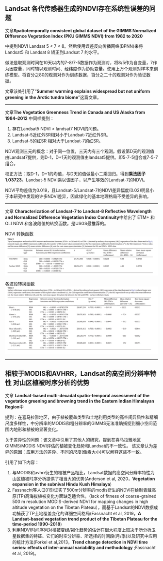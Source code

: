 ## Landsat 各代传感器生成的NDVI存在系统性误差的问题
文章**Spatiotemporally consistent global dataset of the GIMMS Normalized 
Difference Vegetation Index (PKU GIMMS NDVI) from 1982 to 2020**

中提到NDVI Landsat 5 < 7 < 8。然后使用误差反向传播网络(BPNN)来将Landsat5 和 Landsat 8 矫正到Landsat 7 的水平。

做法是取观测时间在10天以内的7-8/7-5数据作为观测对，将8/5作为自变量，7作为因变量，同时辅以观测时间、经纬度作为协助变量。使用上万个观测对样本来训练模型。将百分之80的观测对作为训练数据，百分之二十的观测对作为验证数据。

文章该处引用了“**Summer warming explains widespread but not
uniform greening in the Arctic tundra biome**”这篇文章。

***

文章**The Vegetation Greenness Trend in Canada and US Alaska from 1984–2012**
中同样提到：
1. 存在Landsat5 NDVI < landsat7 NDVI的问题。
2. Landsat-5近红外SR相对小于Landsat-7近红外SR。
3. Landsat-5的红SR 相对大于Landsat-7的红SR。
   
NDVI观测三元的概念：对于同一位置，三天内有三个观测。假设第D天的观测值由Landsat7提供，则D-1，D+1天的观测值由landsat5提供。即5-7-5组合或7-5-7组合。

校正方法：取D-1，D+1的均值，与D天的值做最小二乘回归。得到**乘法因子1.03723**。Landsat-5 NDVI乘以该因子，以产生等效的Landsat-7的NDVI。

NDVI平均差值为0.019，且Landsat-5/Landsat-7的NDVI差异幅度(0.02)明显小于本研究中发现的许多NDVI差异，因此绿化的基本地理格局不受差异的影响。

***
文章 **Characterization of Landsat-7 to Landsat-8
Reflective Wavelength and Normalized Difference
Vegetation Index Continuity**中给出了 ETM+ 和 OLI NDVI 和各波段值的转换函数，是USGS最推荐的。

NDVI 转换函数
![](./asset/%E8%BD%AC%E6%8D%A2%E5%85%B3%E7%B3%BBNDVI.png)

各波段转换函数
![](./asset/%E5%90%84%E6%B3%A2%E6%AE%B5%E8%BD%AC%E6%8D%A2%E5%85%B3%E7%B3%BB.png)
***
## 相较于MODIS和AVHRR，Landsat的高空间分辨率特性 对山区植被时序分析的优势

文章 **Landsat-based multi-decadal spatio-temporal assessment of the vegetation greening and browning trend in the Eastern Indian Himalayan Region**中

提到：在喜马拉雅地区，由于植被覆盖类型和土地利用类型的高空间异质性和精细尺度多样性，中分辨率的MODIS和粗分辨率的GIMMS无法准确捕捉到细小空间范围内地形和植被的显著变化。

关于差异性的问题：该文章中引用了其他人的研究，提到在喜马拉雅地区GIMMS/MODIS NDVI评估的植被变化趋势和Landsat的不一致性。
该文章认为差异的原因：应用方法的差异、不同的尺度(像素大小)可以解释这些不一致。

引用了如下内容：
1. 与MODIS和avhrr衍生的植被产品相比，Landsat数据的高空间分辨率特性为山区植被时序分析提供了相当大的优势(Anderson et al, 2020，**Vegetation expansion in the subnival Hindu Kush Himalaya**)
2. Fassnacht等人(2019)证实了500m分辨率的modis衍生的NDVI在绘制青藏高原(TP)高海拔植被变化方面缺乏适合性。（lack of fitness of coarse-grained 500 m resolution MODIS-derived NDVI for mapping changes in high altitude vegetation on the Tibetan Plateau），而基于Landsat的NDVI数据成功捕获了TP土地覆盖变化的详细空间格局(Fassnacht et al, 2019，**A Landsat-based vegetation trend product of the Tibetan Plateau for the time-period 1990–2018**)
3. 利用NDVI时间序列对植被变绿/褐化趋势的估计在很大程度上取决于所分析卫星数据集的特征、它们的时空分辨率、所选择的时间段(月/季)以及研究中应用的统计方法(Forkel et al,2013，**Trend change detection in NDVI time series: effects of inter-annual variability and methodology** ;Fassnacht et al, 2019)。